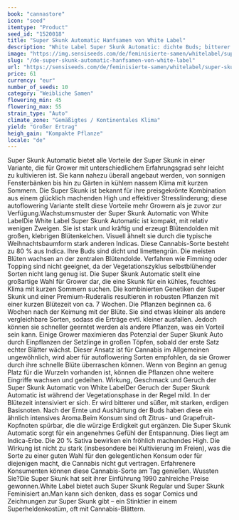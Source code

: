 ```yaml
---
book: "cannastore"
icon: "seed"
itemtype: "Product"
seed_id: "1520018"
title: "Super Skunk Automatic Hanfsamen von White Label"
description: "White Label Super Skunk Automatic: dichte Buds; bitterer Geruch. Gedeiht in den meisten Klimazonen (drinnen/draußen); blüht innerhalb von 45–55 Tagen."
image: "https://img.sensiseeds.com/de/feminisierte-samen/whitelabel/super-skunk-autoflowering-image.png"
slug: "/de-super-skunk-automatic-hanfsamen-von-white-label"
url: "https://sensiseeds.com/de/feminisierte-samen/whitelabel/super-skunk-autoflowering?a_aid=cannastore"
price: 61
currency: "eur"
number_of_seeds: 10
category: "Weibliche Samen"
flowering_min: 45
flowering_max: 55
strain_type: "Auto"
climate_zone: "Gemäßigtes / Kontinentales Klima"
yield: "Großer Ertrag"
heigh_gain: "Kompakte Pflanze"
locale: "de"
---
```

Super Skunk Automatic bietet alle Vorteile der Super Skunk in einer Variante, die für Grower mit unterschiedlichem Erfahrungsgrad sehr leicht zu kultivieren ist. Sie kann nahezu überall angebaut werden, von sonnigen Fensterbänken bis hin zu Gärten in kühlem nassem Klima mit kurzen Sommern. Die Super Skunk ist bekannt für ihre preisgekrönte Kombination aus einem glücklich machenden High und effektiver Stresslinderung; diese autoflowering Variante stellt diese Vorteile mehr Growern als je zuvor zur Verfügung.Wachstumsmuster der Super Skunk Automatic von White LabelDie White Label Super Skunk Automatic ist kompakt, mit relativ wenigen Zweigen. Sie ist stark und kräftig und erzeugt Blütendolden mit großen, klebrigen Blütenkelchen. Visuell ähnelt sie durch die typische Weihnachtsbaumform stark anderen Indicas. Diese Cannabis-Sorte besteht zu 80 % aus Indica. Ihre Buds sind dicht und limettengrün. Die meisten Blüten wachsen an der zentralen Blütendolde. Verfahren wie Fimming oder Topping sind nicht geeignet, da der Vegetationszyklus selbstblühender Sorten nicht lang genug ist. Die Super Skunk Automatic stellt eine großartige Wahl für Grower dar, die eine Skunk für ein kühles, feuchtes Klima mit kurzen Sommern suchen. Die kombinierten Genetiken der Super Skunk und einer Premium-Ruderalis resultieren in robusten Pflanzen mit einer kurzen Blütezeit von ca. 7 Wochen. Die Pflanzen beginnen ca. 6 Wochen nach der Keimung mit der Blüte. Sie sind etwas kleiner als andere vergleichbare Sorten, sodass die Erträge evtl. kleiner ausfallen. Jedoch können sie schneller geerntet werden als andere Pflanzen, was ein Vorteil sein kann. Einige Grower maximieren das Potenzial der Super Skunk Auto durch Einpflanzen der Setzlinge in großen Töpfen, sobald der erste Satz echter Blätter wächst. Dieser Ansatz ist für Cannabis im Allgemeinen ungewöhnlich, wird aber für autoflowering Sorten empfohlen, da sie Grower durch ihre schnelle Blüte überraschen können. Wenn von Beginn an genug Platz für die Wurzeln vorhanden ist, können die Pflanzen ohne weitere Eingriffe wachsen und gedeihen. Wirkung, Geschmack und Geruch der Super Skunk Automatic von White LabelDer Geruch der Super Skunk Automatic ist während der Vegetationsphase in der Regel mild. In der Blütezeit intensiviert er sich. Er wird bitterer und süßer, mit starken, erdigen Basisnoten. Nach der Ernte und Aushärtung der Buds haben diese ein ähnlich intensives Aroma.Beim Konsum sind oft Zitrus- und Grapefruit-Kopfnoten spürbar, die die würzige Erdigkeit gut ergänzen. Die Super Skunk Automatic sorgt für ein angenehmes Gefühl der Entspannung. Dies liegt am Indica-Erbe. Die 20 % Sativa bewirken ein fröhlich machendes High. Die Wirkung ist nicht zu stark (insbesondere bei Kultivierung im Freien), was die Sorte zu einer guten Wahl für den gelegentlichen Konsum oder für diejenigen macht, die Cannabis nicht gut vertragen. Erfahrenere Konsumenten können diese Cannabis-Sorte am Tag genießen. Wussten Sie?Die Super Skunk hat seit ihrer Einführung 1990 zahlreiche Preise gewonnen.White Label bietet auch Super Skunk Regular und Super Skunk Feminisiert an.Man kann sich denken, dass es sogar Comics und Zeichnungen zur Super Skunk gibt – ein Stinktier in einem Superheldenkostüm, oft mit Cannabis-Blättern.
